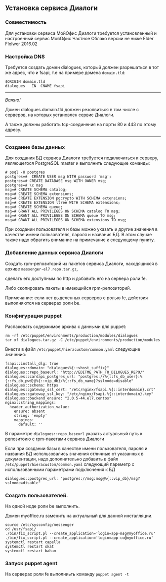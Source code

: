 ## Установка сервиса Диалоги

### Совместимость

Для установки сервиса МойОфис Диалоги требуется установленный и настроенный сервис МойОфис Частное Облако версии не ниже Elder Flolwer 2016.02

### Настройка DNS

Требуется создать домен dialogues, который должен разрешаться в тот же адрес, что и fsapi, т.е на примере домена `domain.tld`:

```
$ORIGIN domain.tld
dialogues	IN 	CNAME fsapi
```

***

*Важно!*

Домен dialogues.domain.tld должен резолвиться в том числе с серверов, на которых установлен сервис Диалоги.

А также должны работать tcp-соединения на порты 80 и 443 по этому адресу.

***

### Создание базы данных

Для создания БД сервиса Диалоги требуется подключиться к серверу, являющегося PostgreSQL master и выполнить следующие команды:

```
# psql -U postgres
postgres=#  CREATE USER msg WITH password 'msg';
postgres=# CREATE DATABASE msg WITH OWNER msg;
postgres=# \c msg
msg=# CREATE SCHEMA catalog;
msg=# CREATE SCHEMA extensions;
msg=# CREATE EXTENSION pgcrypto WITH SCHEMA extensions;
msg=# CREATE EXTENSION ltree WITH SCHEMA extensions;
msg=# CREATE SCHEMA queue;
msg=# GRANT ALL PRIVILEGES ON SCHEMA catalog TO msg;
msg=# GRANT ALL PRIVILEGES ON SCHEMA queue TO msg;
msg=# GRANT ALL PRIVILEGES ON SCHEMA extensions TO msg;
```

При создании пользователя и базы можно указать и другие значения в качестве имени пользователя, пароля и названия БД. В этом случае также надо обратить внимание на примечание к следующему пункту.

### Добавление данных сервиса Диалоги

Создать rpm-репозиторий из пакетов сервиса Диалоги, находящихся в архиве `messenger-el7.repo.tar.gz`,

сделать его доступным по http и добавить его на сервера роли fe.

Либо скопировать пакеты в имеющийся rpm-репозиторий.

Примечание: если нет выделенных серверов с ролью fe, действия выполняются на серверах роли be.

### Конфигурация puppet

Распаковать содержимое архива с данными для puppet:

```
rm -rf /etc/puppet/environments/production/modules/dialogues
tar xf dialogues.tar.gz -C /etc/puppet/environments/production/modules
```

Внести в файл `/etc/puppet/hieracustom/common.yaml` следующие значения:

```
fsapi::install_dlg: true
dialogues::domain: "dialogues%{::vhost_suffix}"
dialogues::repo_baseurl: "http://EDITME_PATH_TO_DILOGUES_REPO/"
dialogues::cardapi_postgres_url: "postgres://%{::fs_db_user}:%{::fs_db_pwd}@%{::vip_db}/%{::fs_db_name}?sslmode=disable"
dialogues::schema: https
dialogues::gateway_ssl_cert: "/etc/nginx/fsapi.%{::interdomain}.crt"
dialogues::gateway_ssl_key: "/etc/nginx/fsapi.%{::interdomain}.key"
dialogues::backend_ensure: "2.0.5-44.el7.centos"
nginx::string_mappings:
  header_authorization_value:
    ensure: absent
    string: 'empty'
    mappings:
      default: ''
```

В параметре `dialogues::repo_baseurl` указать актуальный путь к репозитоию с rpm-пакетами сервиса Диалоги

Если при создании базы в качестве имени пользователя, пароля и названия БД использовались значения отличные от указанных в документации, надо дополнительно добавить в файл `/etc/puppet/hieracustom/common.yaml` следующий пареметр с использованными параметрами подключения к БД

```
dialogues::postgres_url: "postgres://msg:msg@%{::vip_db}/msg?sslmode=disable"
```

### Cоздать пользователей.
 
На одной ноде роли be выполнить.

Домен myoffice.ru заменить на актуальный для данной инсталляции.

```
source /etc/sysconfig/messenger
cd /usr/fsapi/
./bin/fix_script.pl --create_application='login=app-msg@myoffice.ru'
./bin/fix_script.pl --create_application='login=app-co@myoffice.ru'
systemctl restart capella
systemctl restart skat
systemctl restart baham
```

### Запуск puppet agent

На серверах роли fe выполниьть команду `puppet agent -t`
